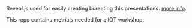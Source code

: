 Reveal.js used for easily creating bcreating this presentations. [more info](https://github.com/hakimel/reveal.js).

This repo contains metrials needed for a IOT workshop.